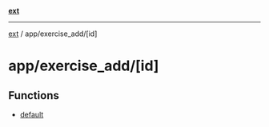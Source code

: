 [**ext**](../../../README.md)

***

[ext](../../../README.md) / app/exercise\_add/\[id\]

# app/exercise\_add/\[id\]

## Functions

- [default](functions/default.md)
